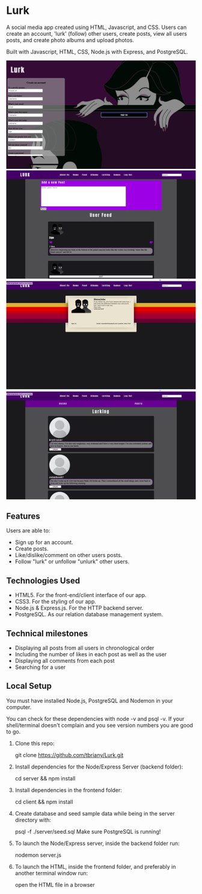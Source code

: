 # Lurk

A social media app created using HTML, Javascript, and CSS. Users can create an account, 'lurk' (follow) other users, create posts, view all users posts, and create photo albums and upload photos.

Built with Javascript, HTML, CSS, Node.js with Express, and PostgreSQL.

![langingpage](./assets/signup.png)
![userfeed](./assets/userfeed.png)
![profile](./assets/userprofile.png)
![lurking](./assets/lurkingpage.png)

## Features

Users are able to:

* Sign up for an account.
* Create posts. 
* Like/dislike/comment on other users posts. 
* Follow "lurk" or unfollow "unlurk" other users.



## Technologies Used

* HTML5. For the front-end/client interface of our app.
* CSS3. For the styling of our app.
* Node.js & Express.js. For the HTTP backend server.
* PostgreSQL. As our relation database management system.


## Technical milestones 
* Displaying all posts from all users in chronological order
* Including the number of likes in each post as well as the user
* Displaying all comments from each post
* Searching for a user


##  Local Setup

You must have installed Node.js, PostgreSQL and Nodemon in your computer.

You can check for these dependencies with node -v and psql -v. If your shell/terminal doesn't complain and you see version numbers you are good to go.

1. Clone this repo: 
  
   git clone https://github.com/tbriany/Lurk.git

2. Install dependencies for the Node/Express Server (backend folder):

   cd server && npm install

3. Install dependencies in the frontend folder:

   cd client && npm install

4. Create database and seed sample data while being in the server directory with:
 
   psql -f ./server/seed.sql
   Make sure PostgreSQL is running!

5. To launch the Node/Express server, inside the backend folder run:
 
   nodemon server.js
 
6. To launch the HTML, inside the frontend folder, and preferably in another terminal window run:
 
   open the HTML file in a browser 
 
